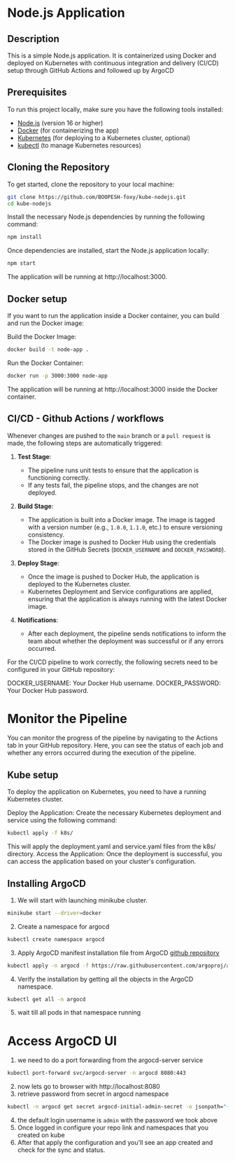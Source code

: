 # Node.js Application

## Description

This is a simple Node.js application. It is containerized using Docker and deployed on Kubernetes with continuous integration and delivery (CI/CD) setup through GitHub Actions and followed up by ArgoCD

## Prerequisites

To run this project locally, make sure you have the following tools installed:

- [Node.js](https://nodejs.org/) (version 16 or higher)
- [Docker](https://www.docker.com/get-started) (for containerizing the app)
- [Kubernetes](https://kubernetes.io/docs/setup/) (for deploying to a Kubernetes cluster, optional)
- [kubectl](https://kubernetes.io/docs/tasks/tools/install-kubectl/) (to manage Kubernetes resources)

## Cloning the Repository

To get started, clone the repository to your local machine:

```bash
git clone https://github.com/BOOPESH-foxy/kube-nodejs.git
cd kube-nodejs
```
Install the necessary Node.js dependencies by running the following command:
```bash
npm install
```
Once dependencies are installed, start the Node.js application locally:
```bash
npm start
```
The application will be running at http://localhost:3000.
## Docker setup
If you want to run the application inside a Docker container, you can build and run the Docker image:

Build the Docker Image:
```bash
docker build -t node-app .
```
Run the Docker Container:
```bash
docker run -p 3000:3000 node-app
```
The application will be running at http://localhost:3000 inside the Docker container.

## CI/CD - Github Actions / workflows
Whenever changes are pushed to the `main` branch or a `pull request` is made, the following steps are automatically triggered:

1. **Test Stage**:
   - The pipeline runs unit tests to ensure that the application is functioning correctly.
   - If any tests fail, the pipeline stops, and the changes are not deployed.

2. **Build Stage**:
   - The application is built into a Docker image. The image is tagged with a version number (e.g., `1.0.0`, `1.1.0`, etc.) to ensure versioning     
     consistency.
   - The Docker image is pushed to Docker Hub using the credentials stored in the GitHub Secrets (`DOCKER_USERNAME` and `DOCKER_PASSWORD`).

3. **Deploy Stage**:
   - Once the image is pushed to Docker Hub, the application is deployed to the Kubernetes cluster.
   - Kubernetes Deployment and Service configurations are applied, ensuring that the application is always running with the latest Docker image.

4. **Notifications**:
   - After each deployment, the pipeline sends notifications to inform the team about whether the deployment was successful or if any errors occurred.


For the CI/CD pipeline to work correctly, 
the following secrets need to be configured in your GitHub repository:

DOCKER_USERNAME: Your Docker Hub username.
DOCKER_PASSWORD: Your Docker Hub password.
# Monitor the Pipeline
You can monitor the progress of the pipeline by navigating to the Actions tab in your GitHub repository. Here, you can see the status of each job and whether any errors occurred during the execution of the pipeline.


## Kube setup
To deploy the application on Kubernetes, you need to have a running Kubernetes cluster.

Deploy the Application: Create the necessary Kubernetes deployment and service using the following command:
```bash
kubectl apply -f k8s/
```
This will apply the deployment.yaml and service.yaml files from the k8s/ directory.
Access the Application: Once the deployment is successful, you can access the application based on your cluster's configuration.

## Installing ArgoCD
1. We will start with launching minikube cluster.
```bash
minikube start --driver=docker
```
2. Create a namespace for argocd
```bash
kubectl create namespace argocd
```
3. Apply ArgoCD manifest installation file from ArgoCD [github repository](https://github.com/argoproj/argo-cd/releases) 
```bash
kubectl apply -n argocd -f https://raw.githubusercontent.com/argoproj/argo-cd/v2.8.4/manifests/install.yaml
```
4. Verify the installation by getting all the objects in the ArgoCD namespace.
```bash
kubectl get all -n argocd
```
5. wait till all pods in that namespace running

# Access ArgoCD UI
1. we need to do a port forwarding from the argocd-server service
```bash
kubectl port-forward svc/argocd-server -n argocd 8080:443
```
2. now lets go to browser with http://localhost:8080
3. retrieve password from secret in argocd namespace
```bash
kubectl -n argocd get secret argocd-initial-admin-secret -o jsonpath="{.data.password}" | base64 -d; echo
```
4. the default login username is ```admin``` with the password we took above
5. Once logged in configure your repo link and namespaces that you created on kube
6. After that apply the configuration and you'll see an app created and check for the sync and status.
   
